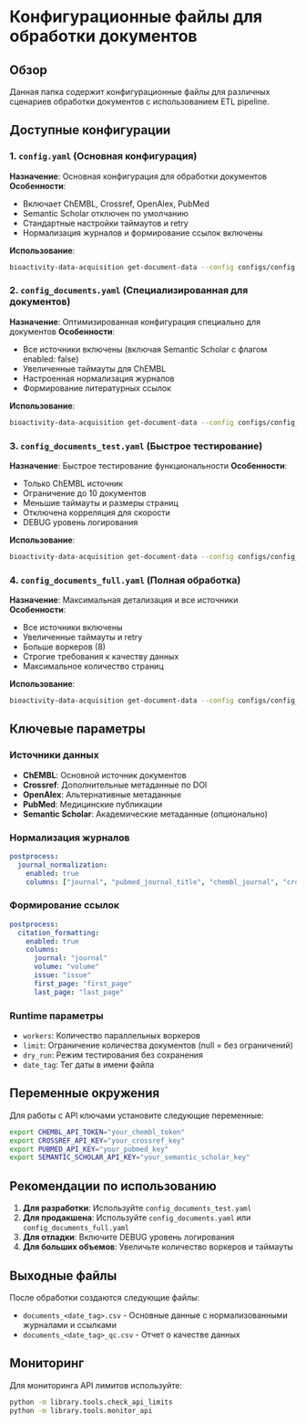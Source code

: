 # Конфигурационные файлы для обработки документов

## Обзор

Данная папка содержит конфигурационные файлы для различных сценариев обработки документов с использованием ETL pipeline.

## Доступные конфигурации

### 1. `config.yaml` (Основная конфигурация)
**Назначение**: Основная конфигурация для обработки документов
**Особенности**:
- Включает ChEMBL, Crossref, OpenAlex, PubMed
- Semantic Scholar отключен по умолчанию
- Стандартные настройки таймаутов и retry
- Нормализация журналов и формирование ссылок включены

**Использование**:
```bash
bioactivity-data-acquisition get-document-data --config configs/config.yaml
```

### 2. `config_documents.yaml` (Специализированная для документов)
**Назначение**: Оптимизированная конфигурация специально для документов
**Особенности**:
- Все источники включены (включая Semantic Scholar с флагом enabled: false)
- Увеличенные таймауты для ChEMBL
- Настроенная нормализация журналов
- Формирование литературных ссылок

**Использование**:
```bash
bioactivity-data-acquisition get-document-data --config configs/config_documents.yaml
```

### 3. `config_documents_test.yaml` (Быстрое тестирование)
**Назначение**: Быстрое тестирование функциональности
**Особенности**:
- Только ChEMBL источник
- Ограничение до 10 документов
- Меньшие таймауты и размеры страниц
- Отключена корреляция для скорости
- DEBUG уровень логирования

**Использование**:
```bash
bioactivity-data-acquisition get-document-data --config configs/config_documents_test.yaml
```

### 4. `config_documents_full.yaml` (Полная обработка)
**Назначение**: Максимальная детализация и все источники
**Особенности**:
- Все источники включены
- Увеличенные таймауты и retry
- Больше воркеров (8)
- Строгие требования к качеству данных
- Максимальное количество страниц

**Использование**:
```bash
bioactivity-data-acquisition get-document-data --config configs/config_documents_full.yaml
```

## Ключевые параметры

### Источники данных
- **ChEMBL**: Основной источник документов
- **Crossref**: Дополнительные метаданные по DOI
- **OpenAlex**: Альтернативные метаданные
- **PubMed**: Медицинские публикации
- **Semantic Scholar**: Академические метаданные (опционально)

### Нормализация журналов
```yaml
postprocess:
  journal_normalization:
    enabled: true
    columns: ["journal", "pubmed_journal_title", "chembl_journal", "crossref_journal"]
```

### Формирование ссылок
```yaml
postprocess:
  citation_formatting:
    enabled: true
    columns:
      journal: "journal"
      volume: "volume"
      issue: "issue"
      first_page: "first_page"
      last_page: "last_page"
```

### Runtime параметры
- `workers`: Количество параллельных воркеров
- `limit`: Ограничение количества документов (null = без ограничений)
- `dry_run`: Режим тестирования без сохранения
- `date_tag`: Тег даты в имени файла

## Переменные окружения

Для работы с API ключами установите следующие переменные:

```bash
export CHEMBL_API_TOKEN="your_chembl_token"
export CROSSREF_API_KEY="your_crossref_key"
export PUBMED_API_KEY="your_pubmed_key"
export SEMANTIC_SCHOLAR_API_KEY="your_semantic_scholar_key"
```

## Рекомендации по использованию

1. **Для разработки**: Используйте `config_documents_test.yaml`
2. **Для продакшена**: Используйте `config_documents.yaml` или `config_documents_full.yaml`
3. **Для отладки**: Включите DEBUG уровень логирования
4. **Для больших объемов**: Увеличьте количество воркеров и таймауты

## Выходные файлы

После обработки создаются следующие файлы:
- `documents_<date_tag>.csv` - Основные данные с нормализованными журналами и ссылками
- `documents_<date_tag>_qc.csv` - Отчет о качестве данных

## Мониторинг

Для мониторинга API лимитов используйте:
```bash
python -m library.tools.check_api_limits
python -m library.tools.monitor_api
```
